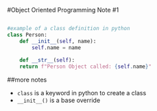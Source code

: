 #Object Oriented Programming Note #1

```python

#example of a class definition in python
class Person:
    def __init__(self, name):
        self.name = name
        
    def __str__(self):
    return f"Person Object called: {self.name}"

```

##more notes

- ```class``` is a keyword in python to create a class
- ```__init__()``` is a base override
